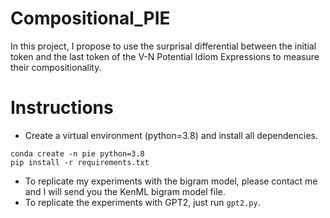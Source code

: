 # Compositional_PIE
In this project, I propose to use the surprisal differential between the initial token and the last token of the V-N Potential Idiom Expressions to measure their compositionality.

# Instructions
- Create a virtual environment (python=3.8) and install all dependencies.
```
conda create -n pie python=3.8
pip install -r requirements.txt
```
- To replicate my experiments with the bigram model, please contact me and I will send you the KenML bigram model file.
- To replicate the experiments with GPT2, just run ``gpt2.py``.



